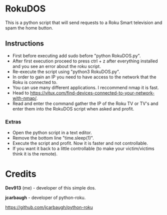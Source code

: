 # RokuDOS
This is a python script that will send requests to a Roku Smart television and spam the home button.

## Instructions
* First before executing add sudo before "python RokuDOS.py".
* After first execution proceed to press ctrl + z after everything installed and you see an error about the roku script.
* Re-execute the script using "python3 RokuDOS.py".
* In order to gain an IP you need to have access to the network that the Roku is connected to.
* You can use many different applications. I reccommend nmap it is fast.
* Head to https://vitux.com/find-devices-connected-to-your-network-with-nmap/.
* Read and enter the command gather the IP of the Roku TV or TV's and enter them into the RokuDOS script when asked and profit.

### Extras
* Open the python script in a text editor.
* Remove the bottom line "time.sleep(1)".
* Execute the script and profit. Now it is faster and not controllable.
* If you want it back to a little controllable (to make your victim/victims think it is the remote).

# Credits
<b>Dev913</b> (me) - developer of this simple dos.

<b>jcarbaugh</b> - developer of python-roku.

https://github.com/jcarbaugh/python-roku
